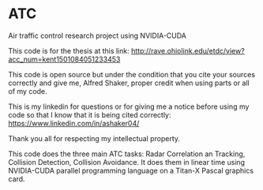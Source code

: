 # ATC
Air traffic control research project using NVIDIA-CUDA

This code is for the thesis at this link: http://rave.ohiolink.edu/etdc/view?acc_num=kent1501084051233453

This code is open source but under the condition that you cite your sources correctly and give me, Alfred Shaker, proper credit when using parts or all of my code. 

This is my linkedin for questions or for giving me a notice before using my code so that I know that it is being cited correctly: https://www.linkedin.com/in/ashaker04/

Thank you all for respecting my intellectual property. 

This code does the three main ATC tasks: Radar Correlation an Tracking, Collision Detection, Collision Avoidance. It does them in linear time using NVIDIA-CUDA parallel programming language on a Titan-X Pascal graphics card. 
